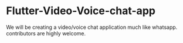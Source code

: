 # Flutter-Video-Voice-chat-app
We will be creating a video/voice chat application much like whatsapp. contributors are highly welcome.
